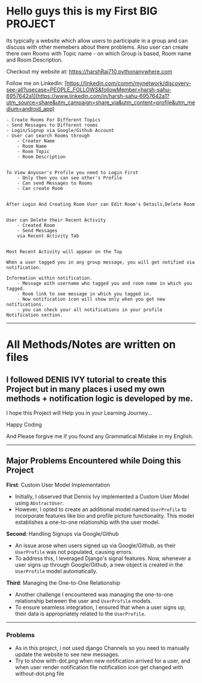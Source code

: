 <h1>Hello guys this is my First BIG PROJECT</h1>

Its typically a website which allow users to participate in a group and can discuss with other memebers about there problems.
Also user can create there own Rooms with Topic name - on which Group is based, Room name and Room Description.

Checkout my website at: https://harshRaj710.pythonanywhere.com

Follow me on LinkedIn: [https://linkedin.com/comm/mynetwork/discovery-see-all?usecase=PEOPLE_FOLLOWS&followMember=harsh-sahu-6957642a1](https://www.linkedin.com/in/harsh-sahu-6957642a1?utm_source=share&utm_campaign=share_via&utm_content=profile&utm_medium=android_app)

    - Create Rooms For Different Topics
    - Send Messages to Different rooms
    - Login/Signup via Google/Github Account
    - User can search Rooms through 
        - Creater Name
        - Room Name
        - Room Topic
        - Room Description

    
    To View Anyuser's Profile you need to Login First
        - Only then you can see other's Profile
        - Can send Messages to Rooms
        - Can create Room


    After Login And Creating Room User can Edit Room's Details,Delete Room


    User can Delete their Recent Activity 
        - Created Room
        - Send Messages
        via Recent Activity Tab


    Most Recent Activity will appear on the Top

    When a user tagged you in any group message, you will get notified via notification.
    
    Information within notification.
        - Message with username who tagged you and room name in which you tagged.
        - Room link to see message in which you tagged in.
        - Now notification icon will show only when you get new notifications.
        - you can check your all notifications in your profile Notification section.

------------------------------------------------------------------------------------------------------------------

<h1>All Methods/Notes are written on files</h1>

<h2>I followed DENIS IVY tutorial to create this Project but in many places i used my own methods + notification logic is developed by me.</h2>

I hope this Project will Help you in your Learning Journey...

Happy Coding

And Please forgive me if you found any Grammatical Mistake in my English. 


------------------------------------------------------------------------------------------------------------------


<h2>Major Problems Encountered while Doing this Project</h2>

**First**: Custom User Model Implementation
- Initially, I observed that Dennis Ivy implemented a Custom User Model using `AbstractUser`.
- However, I opted to create an additional model named `UserProfile` to incorporate features like bio and profile picture functionality. This model establishes a one-to-one relationship with the user model.

**Second**: Handling Signups via Google/Github
- An issue arose when users signed up via Google/Github, as their `UserProfile` was not populated, causing errors.
- To address this, I leveraged Django's signal features. Now, whenever a user signs up through Google/Github, a new object is created in the `UserProfile` model automatically.

**Third**: Managing the One-to-One Relationship
- Another challenge I encountered was managing the one-to-one relationship between the user and `UserProfile` models.
- To ensure seamless integration, I ensured that when a user signs up, their data is appropriately related to the `UserProfile`.


-----------------------------------------------------------------------------------------------------------------------

<h3>Problems</h3>

- As in this project, i not used django Channels so you need to manually update the website to see new messages.
- Try to show with-dot.png when new notification arrived for a user, and when user render notification file notification icon get changed with without-dot.png file

